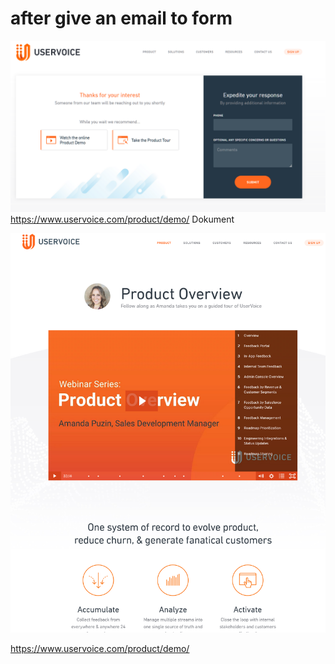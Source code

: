 # after give an email to form

![after-email](after-email.png)
https://www.uservoice.com/product/demo/
Dokument

![product-overview.png](product-overview.png)

https://www.uservoice.com/product/demo/

